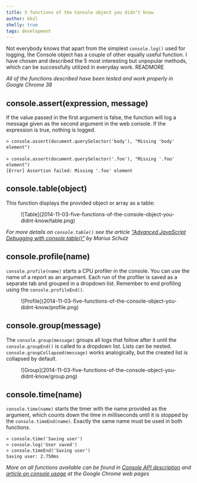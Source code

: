 ```yaml
---
title: 5 functions of the Console object you didn’t know
author: bkzl
shelly: true
tags: development
---
```


Not everybody knows that apart from the simplest `console.log()` used for logging, the Console object has a couple of other equally useful function. I have chosen and described the 5 most interesting but unpopular methods, which can be successfully utilized in everyday work. READMORE

*All of the functions described have been tested and work properly in Google Chrome 38*

## console.assert(expression, message)

If the value passed in the first argument is false, the function will log a message given as the second argument in the web console. If the expression is true, nothing is logged.

```
> console.assert(document.querySelector('body'), "Missing 'body' element")

> console.assert(document.querySelector('.foo'), "Missing '.foo' element")
[Error] Assertion failed: Missing '.foo' element
```

## console.table(object)

This function displays the provided object or array as a table:

<figure>
  ![Table](2014-11-03-five-functions-of-the-console-object-you-didnt-know/table.png)
</figure>

*For more details on `console.table()` see the article ["Advanced JavaScript Debugging with console.table()"][1] by Marius Schulz*

## console.profile(name)

`console.profile(name)` starts a CPU profiler in the console. You can use the name of a report as an argument. Each run of the profiler is saved as a separate tab and grouped in a dropdown list. Remember to end profiling using the `console.profileEnd()`.

<figure>
  ![Profile](2014-11-03-five-functions-of-the-console-object-you-didnt-know/profile.png)
</figure>

## console.group(message)

The `console.group(message)` groups all logs that follow after it until the `console.groupEnd()` is called to a dropdown list. Lists can be nested. `console.groupCollapsed(message)` works analogically, but the created list is collapsed by default.

<figure>
  ![Group](2014-11-03-five-functions-of-the-console-object-you-didnt-know/group.png)
</figure>

## console.time(name)

`console.time(name)` starts the timer with the name provided as the argument, which counts down the time in milliseconds until it is stopped by the `console.timeEnd(name)`. Exactly the same name must be used in both functions.

```
> console.time('Saving user')
> console.log('User saved')
> console.timeEnd('Saving user')
Saving user: 2.750ms
```

*More on all functions available can be found in [Console API description][2] and [article on console usage][3] at the Google Chrome web pages*

[1]: http://blog.mariusschulz.com/2013/11/13/advanced-javascript-debugging-with-consoletable
[2]: https://developer.chrome.com/devtools/docs/console-api
[3]: https://developer.chrome.com/devtools/docs/console
